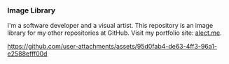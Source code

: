 ### Image Library

I'm a software developer and a visual artist. This repository is an image library for my other repositories at GitHub. Visit my portfolio site: [alect.me](https://alect.me).

https://github.com/user-attachments/assets/95d0fab4-de63-4ff3-96a1-e2588efff00d
